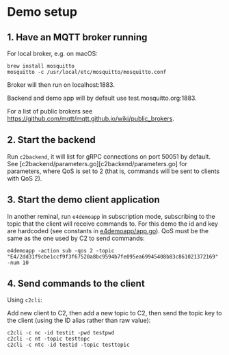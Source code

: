 # Demo setup



## 1. Have an MQTT broker running

For local broker, e.g. on macOS:

```
brew install mosquitto
mosquitto -c /usr/local/etc/mosquitto/mosquitto.conf
```

Broker will then run on localhost:1883.

Backend and demo app will by default use test.mosquitto.org:1883.

For a list of public brokers see https://github.com/mqtt/mqtt.github.io/wiki/public_brokers.

## 2. Start the backend

Run `c2backend`, it will list for gRPC connections on port 50051 by default. 
See [c2backend/parameters.go][c2backend/parameters.go] for parameters, where QoS is set to 2 (that is, commands will be sent to clients with QoS 2).


## 3. Start the demo client application

In another reminal, run `e4demoapp` in subscription mode, subscribing to the topic that the client will receive commands to.
For this demo the id and key are hardcoded (see constants in [e4demoapp/app.go](e4demoapp/app.go)).
QoS must be the same as the one used by C2 to send commands:

```
e4demoapp -action sub -qos 2 -topic "E4/2dd31f9cbe1ccf9f3f67520a8bc9594b7fe095ea69945408b83c861021372169" -num 10
```


## 4. Send commands to the client 

Using `c2cli`:

Add new client to C2, then add a new topic to C2, then send the topic key to the client (using the ID alias rather than raw value):

```
c2cli -c nc -id testit -pwd testpwd
c2cli -c nt -topic testtopc
c2cli -c ntc -id testid -topic testtopic
```
